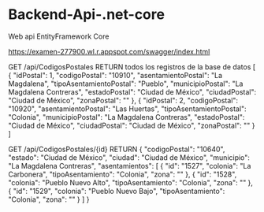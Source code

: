 # Backend-Api-.net-core
Web api EntityFramework Core

https://examen-277900.wl.r.appspot.com/swagger/index.html

GET /api/CodigosPostales
RETURN todos los registros de la base de datos
[
  {
    "idPostal": 1,
    "codigoPostal": "10910",
    "asentamientoPostal": "La Magdalena",
    "tipoAsentamientoPostal": "Pueblo",
    "municipioPostal": "La Magdalena Contreras",
    "estadoPostal": "Ciudad de México",
    "ciudadPostal": "Ciudad de México",
    "zonaPostal": ""
  },
  {
    "idPostal": 2,
    "codigoPostal": "10920",
    "asentamientoPostal": "Las Huertas",
    "tipoAsentamientoPostal": "Colonia",
    "municipioPostal": "La Magdalena Contreras",
    "estadoPostal": "Ciudad de México",
    "ciudadPostal": "Ciudad de México",
    "zonaPostal": ""
  }
]

GET /api/CodigosPostales/{id}
RETURN
{
  "codigoPostal": "10640",
  "estado": "Ciudad de México",
  "ciudad": "Ciudad de México",
  "municipio": "La Magdalena Contreras",
  "asentamientos": [
    {
      "id": "1527",
      "colonia": "La Carbonera",
      "tipoAsentamiento": "Colonia",
      "zona": ""
    },
    {
      "id": "1528",
      "colonia": "Pueblo Nuevo Alto",
      "tipoAsentamiento": "Colonia",
      "zona": ""
    },
    {
      "id": "1529",
      "colonia": "Pueblo Nuevo Bajo",
      "tipoAsentamiento": "Colonia",
      "zona": ""
    }
  ]
}
